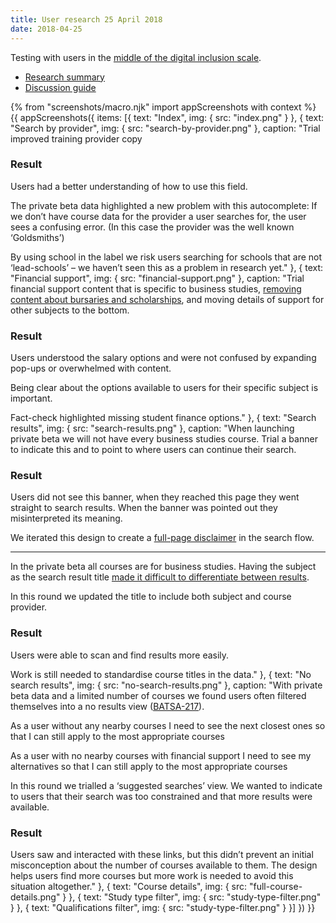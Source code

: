 ```yaml
---
title: User research 25 April 2018
date: 2018-04-25
---
```

Testing with users in the [middle of the digital inclusion scale](https://www.gov.uk/government/publications/government-digital-inclusion-strategy/government-digital-inclusion-strategy#annex-2-digital-inclusion-scale-for-individuals).

* [Research summary](https://dfedigital.atlassian.net/wiki/spaces/BaT/pages/301596673/15th+Round+-+26th+April)
* [Discussion guide](https://docs.google.com/document/d/12-FAWM0O5FxnodMo2B_1t4y88iOWSPqTZALVfhNC1Tc/edit)

{% from "screenshots/macro.njk" import appScreenshots with context %}
{{ appScreenshots({
  items: [{
    text: "Index",
    img: { src: "index.png" }
  }, {
    text: "Search by provider",
    img: { src: "search-by-provider.png" },
    caption: "Trial improved training provider copy

### Result

Users had a better understanding of how to use this field.

The private beta data highlighted a new problem with this autocomplete: If we don’t have course data for the provider a user searches for, the user sees a confusing error. (In this case the provider was the well known ‘Goldsmiths’)

By using school in the label we risk users searching for schools that are not ‘lead-schools’ – we haven’t seen this as a problem in research yet."
  }, {
    text: "Financial support",
    img: { src: "financial-support.png" },
    caption: "Trial financial support content that is specific to business studies, [removing content about bursaries and scholarships](/find-teacher-training/private-beta/user-research-apr-12#financial-support), and moving details of support for other subjects to the bottom.

### Result

Users understood the salary options and were not confused by expanding pop-ups or overwhelmed with content.

Being clear about the options available to users for their specific subject is important.

Fact-check highlighted missing student finance options."
  }, {
    text: "Search results",
    img: { src: "search-results.png" },
    caption: "When launching private beta we will not have every business studies course. Trial a banner to indicate this and to point to where users can continue their search.

### Result

Users did not see this banner, when they reached this page they went straight to search results. When the banner was pointed out they misinterpreted its meaning.

We iterated this design to create a [full-page disclaimer](/find-teacher-training/private-beta/private-beta-launch#disclaimer) in the search flow.

* * *

In the private beta all courses are for business studies. Having the subject as the search result title [made it difficult to differentiate between results](/find-teacher-training/private-beta/user-research-apr-12#search-results).

In this round we updated the title to include both subject and course provider.

### Result

Users were able to scan and find results more easily.

Work is still needed to standardise course titles in the data."
  }, {
    text: "No search results",
    img: { src: "no-search-results.png" },
    caption: "With private beta data and a limited number of courses we found users often filtered themselves into a no results view ([BATSA-217](https://dfedigital.atlassian.net/secure/RapidBoard.jspa?rapidView=2&projectKey=BATSA&modal=detail&selectedIssue=BATSA-217)).

As a user without any nearby courses I need to see the next closest ones so that I can still apply to the most appropriate courses

As a user with no nearby courses with financial support I need to see my alternatives so that I can still apply to the most appropriate courses

In this round we trialled a ‘suggested searches’ view. We wanted to indicate to users that their search was too constrained and that more results were available.

### Result

Users saw and interacted with these links, but this didn’t prevent an initial misconception about the number of courses available to them. The design helps users find more courses but more work is needed to avoid this situation altogether."
  }, {
    text: "Course details",
    img: { src: "full-course-details.png" }
  }, {
    text: "Study type filter",
    img: { src: "study-type-filter.png" }
  }, {
    text: "Qualifications filter",
    img: { src: "study-type-filter.png" }
  }]
}) }}
